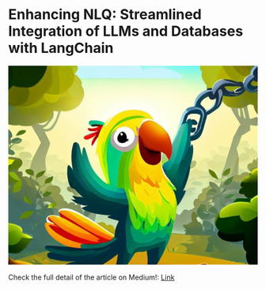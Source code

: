 # Enhancing NLQ: Streamlined Integration of LLMs and Databases with LangChain

![langchain](/assets/langchain-bird.jpeg)

Check the full detail of the article on Medium!: [Link]([https://medium.com/p/74ecdefecf0a/edit](https://medium.com/mlearning-ai/enhancing-nlq-streamlined-integration-of-llms-and-databases-with-langchain-74ecdefecf0a)https://medium.com/mlearning-ai/enhancing-nlq-streamlined-integration-of-llms-and-databases-with-langchain-74ecdefecf0a)
